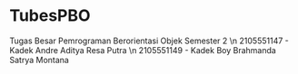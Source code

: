 # TubesPBO
Tugas Besar Pemrograman Berorientasi Objek Semester 2 \n
2105551147 - Kadek Andre Aditya Resa Putra \n
2105551149 - Kadek Boy Brahmanda Satrya Montana
